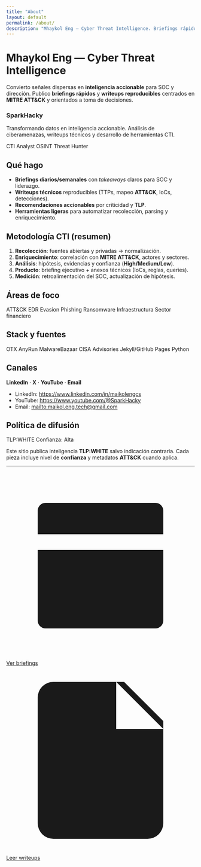 ```yaml
---
title: "About"
layout: default
permalink: /about/
description: "Mhaykol Eng — Cyber Threat Intelligence. Briefings rápidos, writeups reproducibles y recomendaciones accionables para equipos SOC."
---
```


# Mhaykol Eng — Cyber Threat Intelligence

Convierto señales dispersas en **inteligencia accionable** para SOC y dirección. Publico **briefings rápidos** y **writeups reproducibles** centrados en **MITRE ATT&CK** y orientados a toma de decisiones.

<div class="card" aria-label="Perfil profesional">
  <div class="brand-head">
    <span class="logo-mark" aria-hidden="true"></span>
    <h3 class="brand-name">SparkHacky</h3>
  </div>
  <p class="brand-copy">
    Transformando datos en inteligencia accionable. Análisis de ciberamenazas, writeups técnicos y desarrollo de herramientas CTI.
  </p>
  <p class="tags">
    <span class="chip">CTI Analyst</span>
    <span class="chip">OSINT</span>
    <span class="chip">Threat Hunter</span>
  </p>
</div>

## Qué hago
- **Briefings diarios/semanales** con _takeaways_ claros para SOC y liderazgo.
- **Writeups técnicos** reproducibles (TTPs, mapeo **ATT&CK**, IoCs, detecciones).
- **Recomendaciones accionables** por criticidad y **TLP**.
- **Herramientas ligeras** para automatizar recolección, parsing y enriquecimiento.

## Metodología CTI (resumen)
1. **Recolección**: fuentes abiertas y privadas → normalización.
2. **Enriquecimiento**: correlación con **MITRE ATT&CK**, actores y sectores.
3. **Análisis**: hipótesis, evidencias y confianza (**High/Medium/Low**).
4. **Producto**: briefing ejecutivo + anexos técnicos (IoCs, reglas, queries).
5. **Medición**: retroalimentación del SOC, actualización de hipótesis.

## Áreas de foco
<div class="tags">
  <span class="chip">ATT&CK</span>
  <span class="chip">EDR Evasion</span>
  <span class="chip">Phishing</span>
  <span class="chip">Ransomware</span>
  <span class="chip">Infraestructura</span>
  <span class="chip">Sector financiero</span>
</div>

## Stack y fuentes
<div class="tags">
  <span class="chip">OTX</span>
  <span class="chip">AnyRun</span>
  <span class="chip">MalwareBazaar</span>
  <span class="chip">CISA Advisories</span>
  <span class="chip">Jekyll/GitHub Pages</span>
  <span class="chip">Python</span>
</div>

## Canales
**LinkedIn** · **X** · **YouTube** · **Email**  
<!-- 👉 Sustituye las URLs por las tuyas reales -->
- LinkedIn: <https://www.linkedin.com/in/maikolengcs>
- YouTube: <https://www.youtube.com/@SparkHacky>
- Email: <mailto:maikol.eng.tech@gmail.com>

## Política de difusión
<span class="badge tlp-white">TLP:WHITE</span>
<span class="badge conf-alta">Confianza: Alta</span>

Este sitio publica inteligencia **TLP:WHITE** salvo indicación contraria. Cada pieza incluye nivel de **confianza** y metadatos **ATT&CK** cuando aplica.

---

<div class="hero-cta" aria-label="Acciones rápidas">
  <a class="btn btn-xl" href="{{ '/blog/' | relative_url }}">
    <svg class="i" viewBox="0 0 24 24" aria-hidden="true"><path d="M5 4h14a1 1 0 0 1 1 1v3H4V5a1 1 0 0 1 1-1zm-1 6h16v9a1 1 0 0 1-1 1H5a1 1 0 0 1-1-1V10z" fill="currentColor"/></svg>
    Ver briefings
  </a>
  <a class="btn btn-xl ghost" href="{{ '/writeups/' | relative_url }}">
    <svg class="i" viewBox="0 0 24 24" aria-hidden="true"><path d="M6 2h9l5 5v13a2 2 0 0 1-2 2H6a2 2 0 0 1-2-2V4a2 2 0 0 1 2-2zM14 2v6h6" fill="currentColor"/></svg>
    Leer writeups
  </a>
</div>
